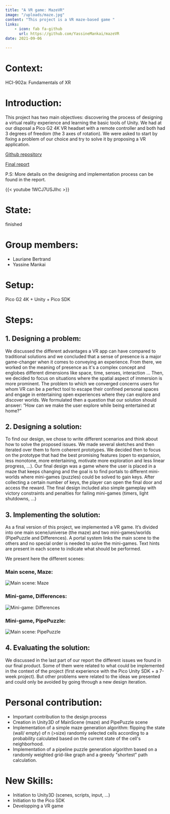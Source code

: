 ```yaml
---
title: "A VR game: MazeVR"
image: "/uploads/maze.jpg"
content: "This project is a VR maze-based game "
links:
    - icon: fab fa-github
      url: https://github.com/YassineMankai/mazeVR
date: 2021-09-06

---
```

# Context:

HCI-902a: Fundamentals of XR

# Introduction:

This project has two main objectives: discovering the process of designing a virtual reality experience and learning the basic tools of Unity. We had at our disposal a Pico G2 4K VR headset with a remote controller and both had 3 degrees of freedom (the 3 axes of rotation). We were asked to start by fixing a problem of our choice and try to solve it by proposing a VR application.

[Github repository](https://github.com/YassineMankai/mazeVR)

[Final report](/uploads/FofER_report.pdf)

P.S: More details on the designing and implementation process can be found in the report.

{{< youtube 1WCJ7USJIhc >}}

# State:

finished

# Group members:

* Lauriane Bertrand
* Yassine Mankai

# Setup:

Pico G2 4K + Unity + Pico SDK

# Steps:

## 1. Designing a problem:

We discussed the different advantages a VR app can have compared to traditional solutions and we concluded that a sense of presence is a major game-changer when it comes to conveying an experience. From there, we worked on the meaning of presence as it's a complex concept and englobes different dimensions like space, time, senses, interaction ... Then, we decided to focus on situations where the spatial aspect of immersion is more prominent. The problem to which we converged concerns users for whom VR can be a perfect tool to escape their confined personal spaces and engage in entertaining open experiences where they can explore and discover worlds. We formulated then a question that our solution should answer: “How can we make the user explore while being entertained at home?”

## 2. Designing a solution:

To find our design, we chose to write different scenarios and think about how to solve the proposed issues. We made several sketches and then iterated over them to form coherent prototypes.
We decided then to focus on the prototype that had the best promising features (open to expansion, less monotone, more entertaining, motivate more exploration and less linear progress, ...).
Our final design was a game where the user is placed in a maze that keeps changing and the goal is to find portals to different mini-worlds where mini-games (puzzles) could be solved to gain keys. After collecting a certain number of keys, the player can open the final door and access the reward. The final design included also simple gameplay with victory constraints and penalties for failing mini-games (timers, light shutdowns, ...)

## 3. Implementing the solution:

As a final version of this project, we implemented a VR game. It’s divided into one main scene/universe (the maze) and two mini-games/worlds (PipePuzzle and Differences).  A portal system links the main scene to the others and no special order is needed to solve the mini-games. Text hints are present in each scene to indicate what should be performed.

We present here the different scenes:

### Main scene, Maze:

![Main scene: Maze](/uploads/maze.jpg)

### Mini-game, Differences:

![Mini-game: Differences](/uploads/differences.jpg)

### Mini-game, PipePuzzle:

![Main scene: PipePuzzle](/uploads/pipepuzzle.jpg)

## 4. Evaluating the solution:

We discussed in the last part of our report the different issues we found in our final product. Some of them were related to what could be implemented in the context of the project (first experience with the Pico Unity SDK + a 7-week project).  But other problems were related to the ideas we presented and could only be avoided by going through a new design iteration.

# Personal contribution:

* Important contribution to the design process
* Creation in Unity3D of MainScene (maze) and PipePuzzle scene
* Implementation of a simple maze generation algorithm: flipping the state (wall/ empty) of n (>size) randomly selected cells according to a probability calculated based on the current state of the cell's neighborhood.
* Implementation of a pipeline puzzle generation algorithm based on a randomly weighted grid-like graph and a greedy "shortest" path calculation.

# New Skills:

* Initiation to Unity3D (scenes, scripts, input, ...)
* Initiation to the Pico SDK
* Developping a VR game